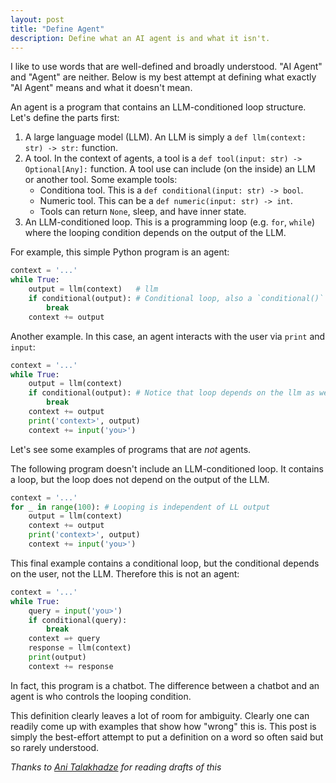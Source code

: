 ```yaml
---
layout: post
title: "Define Agent"
description: Define what an AI agent is and what it isn't.
---
```


I like to use words that are well-defined and broadly understood. "AI Agent" and "Agent" are neither. Below is my best attempt at defining what exactly "AI Agent" means and what it doesn't mean. 

An agent is a program that contains an LLM-conditioned loop structure. Let's define the parts first:

1. A large language model (LLM). An LLM is simply a `def llm(context: str) -> str:` function.
2. A tool. In the context of agents, a tool is a `def tool(input: str) -> Optional[Any]:` function. A tool use can include (on the inside) an LLM or another tool. Some example tools:
    * Conditiona tool. This is a `def conditional(input: str) -> bool`.
    * Numeric tool. This can be a `def numeric(input: str) -> int`.
    * Tools can return `None`, sleep, and have inner state. 
3. An LLM-conditioned loop. This is a programming loop (e.g. `for`, `while`) where the looping condition depends on the output of the LLM. 

For example, this simple Python program is an agent:

```py
context = '...'
while True:
    output = llm(context)   # llm
    if conditional(output): # Conditional loop, also a `conditional()` tool call
        break
    context += output
```

Another example. In this case, an agent interacts with the user via `print` and `input`: 

```py
context = '...'
while True:
    output = llm(context)
    if conditional(output): # Notice that loop depends on the llm as well as the user
        break
    context += output
    print('context>', output)
    context += input('you>')
```

Let's see some examples of programs that are *not* agents. 

The following program doesn't include an LLM-conditioned loop. It contains a loop, but the loop does not depend on the output of the LLM.

```py
context = '...'
for _ in range(100): # Looping is independent of LL output
    output = llm(context)
    context += output
    print('context>', output)
    context += input('you>')
```

This final example contains a conditional loop, but the conditional depends on the user, not the LLM. Therefore this is not an agent:

```py
context = '...'
while True:
    query = input('you>')
    if conditional(query):
        break
    context =+ query
    response = llm(context)
    print(output)
    context += response
```

In fact, this program is a chatbot. The difference between a chatbot and an agent is who controls the looping condition. 

This definition clearly leaves a lot of room for ambiguity. Clearly one can readily come up with examples that show how "wrong" this is. This post is simply the best-effort attempt to put a definition on a word so often said but so rarely understood.

*Thanks to [Ani Talakhadze](https://www.linkedin.com/in/anitalakhadze/) for reading drafts of this*
